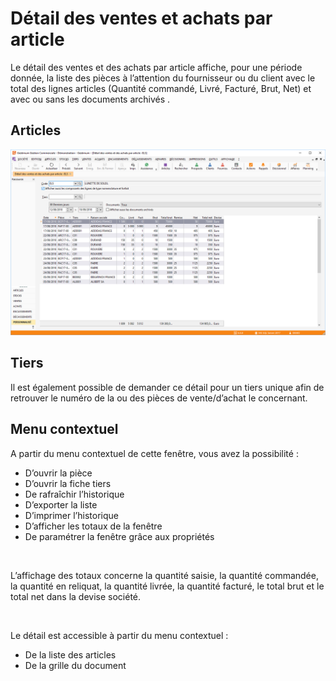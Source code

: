 # Détail des ventes et achats par article

Le détail des ventes et des achats par article affiche, pour une période 
 donnée, la liste des pièces à l’attention du fournisseur ou du client 
 avec le total des lignes articles (Quantité commandé, 
 Livré, Facturé, Brut, Net) et avec ou sans les documents archivés 
 .


## Articles


![](DetailVentesAchatsArticles.png)


## Tiers


Il est également possible de demander ce détail pour un tiers unique 
 afin de retrouver le numéro de la ou des pièces de vente/d’achat le concernant.


## Menu contextuel


A partir du menu contextuel de cette fenêtre, vous avez la possibilité 
 :


* D’ouvrir la pièce
* D’ouvrir la fiche 
 tiers
* De rafraîchir l’historique
* D’exporter la liste
* D’imprimer l’historique
* D’afficher les 
 totaux de la fenêtre
* De paramétrer la 
 fenêtre grâce aux propriétés


 


L’affichage des totaux concerne la quantité saisie, la quantité commandée, 
 la quantité en reliquat, la quantité livrée, la quantité facturé, le total 
 brut et le total net dans la devise société.


 


Le détail est accessible à partir du menu contextuel :


* De la liste des 
 articles
* De la grille du 
 document


